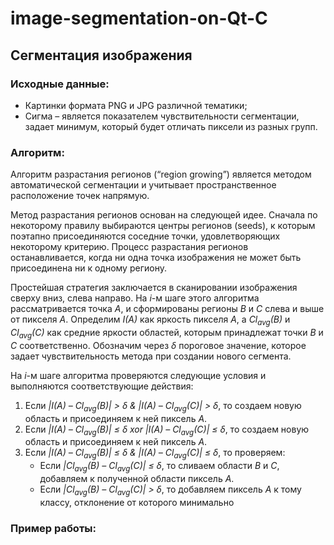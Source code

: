 # image-segmentation-on-Qt-C
## Сегментация изображения
### Исходные данные:
+ Картинки формата PNG и JPG различной тематики;
+ Сигма – является показателем чувствительности сегментации, задает минимум, который будет отличать пиксели из разных групп.
### Алгоритм:
Алгоритм разрастания регионов (“region growing”) является методом автоматической сегментации и учитывает пространственное расположение точек напрямую.

Метод разрастания регионов основан на следующей идее. Сначала по некоторому правилу выбираются центры регионов (seeds), к которым поэтапно присоединяются соседние точки, удовлетворяющих некоторому критерию. Процесс разрастания регионов останавливается, когда ни одна точка изображения не может быть присоединена ни к одному региону.

Простейшая стратегия заключается в сканировании изображения сверху вниз, слева направо. На *i*-м шаге этого алгоритма рассматривается точка *A*, и сформированы регионы *B* и *C* слева и выше от пикселя *A*.
Определим *I(A)* как яркость пикселя *A*, а *Cl<sub>avg</sub>(B)* и *Cl<sub>avg</sub>(C)* как средние яркости областей, которым принадлежат точки *B* и *C* соответственно. Обозначим через *δ* пороговое значение, которое задает чувствительность метода при создании нового сегмента.

На *i*-м шаге алгоритма проверяются следующие условия и выполняются соответствующие действия:
1. Если *|I(A) – Cl<sub>avg</sub>(B)| > δ & |I(A) – Cl<sub>avg</sub>(C)| > δ*, то создаем новую область и присоединяем к ней пиксель *A*.
2. Если *|I(A) – Cl<sub>avg</sub>(B)| ≤ δ xor |I(A) – Cl<sub>avg</sub>(C)| ≤ δ*, то создаем новую область и присоединяем к ней пиксель *A*.
3. Если *|I(A) – Cl<sub>avg</sub>(B)| ≤ δ & |I(A) – Cl<sub>avg</sub>(C)| ≤ δ*, то проверяем:
   - Если *|Cl<sub>avg</sub>(B) – Cl<sub>avg</sub>(C)| ≤ δ*, то сливаем области *B* и *C*, добавляем к полученной области пиксель *А*.
   - Если *|Cl<sub>avg</sub>(B) – Cl<sub>avg</sub>(C)| > δ*, то добавляем пиксель *A* к тому классу, отклонение от которого минимально
### Пример работы:
